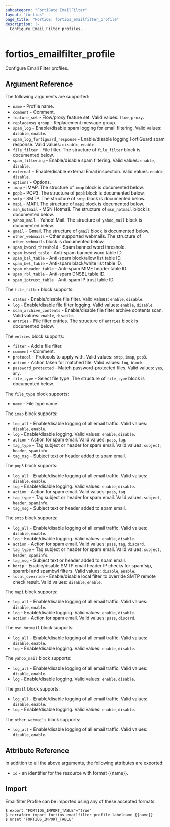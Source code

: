 ```yaml
---
subcategory: "FortiGate EmailFilter"
layout: "fortios"
page_title: "FortiOS: fortios_emailfilter_profile"
description: |-
  Configure Email Filter profiles.
---
```


# fortios_emailfilter_profile
Configure Email Filter profiles.

## Argument Reference

The following arguments are supported:

* `name` - Profile name.
* `comment` - Comment.
* `feature_set` - Flow/proxy feature set. Valid values: `flow`, `proxy`.
* `replacemsg_group` - Replacement message group.
* `spam_log` - Enable/disable spam logging for email filtering. Valid values: `disable`, `enable`.
* `spam_log_fortiguard_response` - Enable/disable logging FortiGuard spam response. Valid values: `disable`, `enable`.
* `file_filter` - File filter. The structure of `file_filter` block is documented below.
* `spam_filtering` - Enable/disable spam filtering. Valid values: `enable`, `disable`.
* `external` - Enable/disable external Email inspection. Valid values: `enable`, `disable`.
* `options` - Options.
* `imap` - IMAP. The structure of `imap` block is documented below.
* `pop3` - POP3. The structure of `pop3` block is documented below.
* `smtp` - SMTP. The structure of `smtp` block is documented below.
* `mapi` - MAPI. The structure of `mapi` block is documented below.
* `msn_hotmail` - MSN Hotmail. The structure of `msn_hotmail` block is documented below.
* `yahoo_mail` - Yahoo! Mail. The structure of `yahoo_mail` block is documented below.
* `gmail` - Gmail. The structure of `gmail` block is documented below.
* `other_webmails` - Other supported webmails. The structure of `other_webmails` block is documented below.
* `spam_bword_threshold` - Spam banned word threshold.
* `spam_bword_table` - Anti-spam banned word table ID.
* `spam_bal_table` - Anti-spam block/allow list table ID.
* `spam_bwl_table` - Anti-spam black/white list table ID.
* `spam_mheader_table` - Anti-spam MIME header table ID.
* `spam_rbl_table` - Anti-spam DNSBL table ID.
* `spam_iptrust_table` - Anti-spam IP trust table ID.

The `file_filter` block supports:

* `status` - Enable/disable file filter. Valid values: `enable`, `disable`.
* `log` - Enable/disable file filter logging. Valid values: `enable`, `disable`.
* `scan_archive_contents` - Enable/disable file filter archive contents scan. Valid values: `enable`, `disable`.
* `entries` - File filter entries. The structure of `entries` block is documented below.

The `entries` block supports:

* `filter` - Add a file filter.
* `comment` - Comment.
* `protocol` - Protocols to apply with. Valid values: `smtp`, `imap`, `pop3`.
* `action` - Action taken for matched file. Valid values: `log`, `block`.
* `password_protected` - Match password-protected files. Valid values: `yes`, `any`.
* `file_type` - Select file type. The structure of `file_type` block is documented below.

The `file_type` block supports:

* `name` - File type name.

The `imap` block supports:

* `log_all` - Enable/disable logging of all email traffic. Valid values: `disable`, `enable`.
* `log` - Enable/disable logging. Valid values: `enable`, `disable`.
* `action` - Action for spam email. Valid values: `pass`, `tag`.
* `tag_type` - Tag subject or header for spam email. Valid values: `subject`, `header`, `spaminfo`.
* `tag_msg` - Subject text or header added to spam email.

The `pop3` block supports:

* `log_all` - Enable/disable logging of all email traffic. Valid values: `disable`, `enable`.
* `log` - Enable/disable logging. Valid values: `enable`, `disable`.
* `action` - Action for spam email. Valid values: `pass`, `tag`.
* `tag_type` - Tag subject or header for spam email. Valid values: `subject`, `header`, `spaminfo`.
* `tag_msg` - Subject text or header added to spam email.

The `smtp` block supports:

* `log_all` - Enable/disable logging of all email traffic. Valid values: `disable`, `enable`.
* `log` - Enable/disable logging. Valid values: `enable`, `disable`.
* `action` - Action for spam email. Valid values: `pass`, `tag`, `discard`.
* `tag_type` - Tag subject or header for spam email. Valid values: `subject`, `header`, `spaminfo`.
* `tag_msg` - Subject text or header added to spam email.
* `hdrip` - Enable/disable SMTP email header IP checks for spamfsip, spamrbl and spambwl filters. Valid values: `disable`, `enable`.
* `local_override` - Enable/disable local filter to override SMTP remote check result. Valid values: `disable`, `enable`.

The `mapi` block supports:

* `log_all` - Enable/disable logging of all email traffic. Valid values: `disable`, `enable`.
* `log` - Enable/disable logging. Valid values: `enable`, `disable`.
* `action` - Action for spam email. Valid values: `pass`, `discard`.

The `msn_hotmail` block supports:

* `log_all` - Enable/disable logging of all email traffic. Valid values: `disable`, `enable`.
* `log` - Enable/disable logging. Valid values: `enable`, `disable`.

The `yahoo_mail` block supports:

* `log_all` - Enable/disable logging of all email traffic. Valid values: `disable`, `enable`.
* `log` - Enable/disable logging. Valid values: `enable`, `disable`.

The `gmail` block supports:

* `log_all` - Enable/disable logging of all email traffic. Valid values: `disable`, `enable`.
* `log` - Enable/disable logging. Valid values: `enable`, `disable`.

The `other_webmails` block supports:

* `log_all` - Enable/disable logging of all email traffic. Valid values: `disable`, `enable`.


## Attribute Reference

In addition to all the above arguments, the following attributes are exported:
* `id` - an identifier for the resource with format {{name}}.

## Import

Emailfilter Profile can be imported using any of these accepted formats:
```
$ export "FORTIOS_IMPORT_TABLE"="true"
$ terraform import fortios_emailfilter_profile.labelname {{name}}
$ unset "FORTIOS_IMPORT_TABLE"
```
